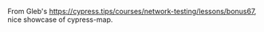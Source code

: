 From Gleb's https://cypress.tips/courses/network-testing/lessons/bonus67, nice showcase of cypress-map.
